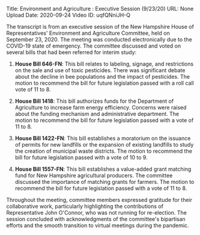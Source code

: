 Title: Environment and Agriculture : Executive Session (9/23/20)
URL: None
Upload Date: 2020-09-24
Video ID: uqfQNniJH-Q

The transcript is from an executive session of the New Hampshire House of Representatives' Environment and Agriculture Committee, held on September 23, 2020. The meeting was conducted electronically due to the COVID-19 state of emergency. The committee discussed and voted on several bills that had been referred for interim study:

1. **House Bill 646-FN**: This bill relates to labeling, signage, and restrictions on the sale and use of toxic pesticides. There was significant debate about the decline in bee populations and the impact of pesticides. The motion to recommend the bill for future legislation passed with a roll call vote of 11 to 8.

2. **House Bill 1418**: This bill authorizes funds for the Department of Agriculture to increase farm energy efficiency. Concerns were raised about the funding mechanism and administrative department. The motion to recommend the bill for future legislation passed with a vote of 11 to 8.

3. **House Bill 1422-FN**: This bill establishes a moratorium on the issuance of permits for new landfills or the expansion of existing landfills to study the creation of municipal waste districts. The motion to recommend the bill for future legislation passed with a vote of 10 to 9.

4. **House Bill 1557-FN**: This bill establishes a value-added grant matching fund for New Hampshire agricultural producers. The committee discussed the importance of matching grants for farmers. The motion to recommend the bill for future legislation passed with a vote of 11 to 8.

Throughout the meeting, committee members expressed gratitude for their collaborative work, particularly highlighting the contributions of Representative John O'Connor, who was not running for re-election. The session concluded with acknowledgments of the committee's bipartisan efforts and the smooth transition to virtual meetings during the pandemic.